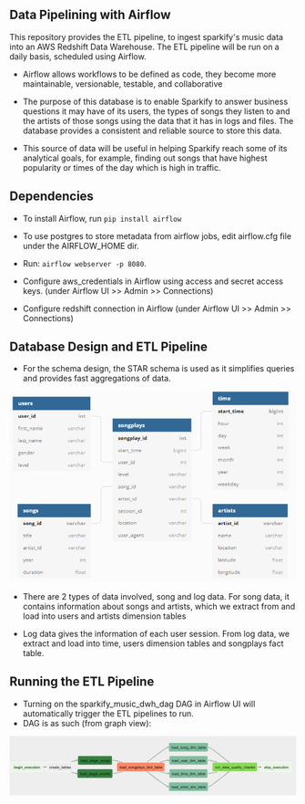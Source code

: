 ## Data Pipelining with Airflow

This repository provides the ETL pipeline, to ingest sparkify's music data into an AWS Redshift Data Warehouse. The ETL pipeline will be run on a daily basis, scheduled using Airflow.

* Airflow allows workflows to be defined as code, they become more maintainable, versionable, testable, and collaborative

* The purpose of this database is to enable Sparkify to answer business questions it may have of its users, the types of songs they listen to and the artists of those songs using the data that it has in logs and files. The database provides a consistent and reliable source to store this data.

* This source of data will be useful in helping Sparkify reach some of its analytical goals, for example, finding out songs that have highest popularity or times of the day which is high in traffic.

## Dependencies

* To install Airflow, run `pip install airflow`

* To use postgres to store metadata from airflow jobs, edit airflow.cfg file under the AIRFLOW_HOME dir. 

* Run: `airflow webserver -p 8080`. 

* Configure aws_credentials in Airflow using access and secret access keys. (under Airflow UI >> Admin >> Connections)

* Configure redshift connection in Airflow (under Airflow UI >> Admin >> Connections)

## Database Design and ETL Pipeline

* For the schema design, the STAR schema is used as it simplifies queries and provides fast aggregations of data.

![Schema](screenshots/schema.PNG)

* There are 2 types of data involved, song and log data. For song data, it contains information about songs and artists, which we extract from and load into users and artists dimension tables

* Log data gives the information of each user session. From log data, we extract and load into time, users dimension tables and songplays fact table.

## Running the ETL Pipeline

* Turning on the sparkify_music_dwh_dag DAG in Airflow UI will automatically trigger the ETL pipelines to run.
* DAG is as such (from graph view):

![DAG](screenshots/dag.PNG)
